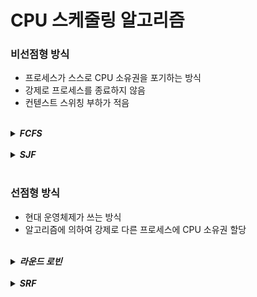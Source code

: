# CPU 스케줄링 알고리즘

### 비선점형 방식
- 프로세스가 스스로 CPU 소유권을 포기하는 방식
- 강제로 프로세스를 종료하지 않음
- 컨텓스트 스위칭 부하가 적음

<br>
<details>
<summary><b><i>FCFS</i></b></summary>
<div markdown="1">
    <ul>
    <br>
    <li><b><i>가장 먼저 온 것을 가장 먼저 처리</i></b></li>
    </ul>
</div>  
</details>

<br>
<details>
<summary><b><i>SJF</i></b></summary>
<div markdown="1">
    <ul>
    <br>
    <li><b><i>실행 시간이 가장 짧은 프로세스를 먼저 실행</i></b></li>
    </ul>
</div>  
</details>

<br>

### 선점형 방식
- 현대 운영체제가 쓰는 방식
- 알고리즘에 의하여 강제로 다른 프로세스에 CPU 소유권 할당

<br>
<details>
<summary><b><i>라운드 로빈</i></b></summary>
<div markdown="1">
    <ul>
    <br>
    <li><b><i>각 프로세스는 동일한 할당 시간을 주고 그 시간 안에 끝나지 않으면 다시 준비 큐 뒤로 가는 알고리즘</i></b></li>
    </ul>
</div>  
</details>

<br>
<details>
<summary><b><i>SRF</i></b></summary>
<div markdown="1">
    <ul>
    <br>
    <li><b><i>SJF에서 중간에 더 짧은 작업이 들어오면 수행하던 프로세스를 중지하고 들어온 짧은 작업을 실행한다.</i></b></li>
    </ul>
</div>  
</details>